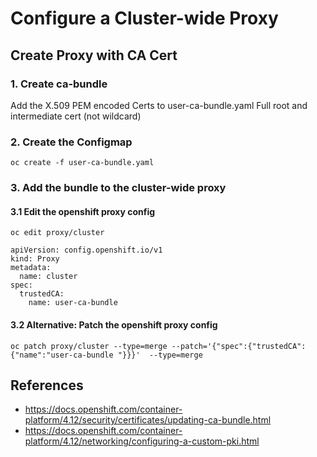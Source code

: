 # Configure a Cluster-wide Proxy

## Create Proxy with CA Cert

### 1. Create ca-bundle
Add the X.509 PEM encoded Certs to user-ca-bundle.yaml
Full root and intermediate cert (not wildcard)

### 2. Create the Configmap
```
oc create -f user-ca-bundle.yaml
```

### 3. Add the bundle to the cluster-wide proxy

#### 3.1 Edit the openshift proxy config
```
oc edit proxy/cluster

apiVersion: config.openshift.io/v1
kind: Proxy
metadata:
  name: cluster
spec:
  trustedCA:
    name: user-ca-bundle 
```

#### 3.2 Alternative: Patch the openshift proxy config
```
oc patch proxy/cluster --type=merge --patch='{"spec":{"trustedCA":{"name":"user-ca-bundle "}}}'  --type=merge
```

## References
- https://docs.openshift.com/container-platform/4.12/security/certificates/updating-ca-bundle.html
- https://docs.openshift.com/container-platform/4.12/networking/configuring-a-custom-pki.html
